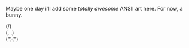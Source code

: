 Maybe one day i'll add some <i>totally awesome</i> ANSII art here. For now, a bunny.

(\/)<br>
(. .)<br>
(")(")